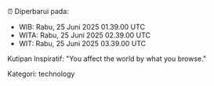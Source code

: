 ⏰ Diperbarui pada:
- WIB: Rabu, 25 Juni 2025 01.39.00 UTC
- WITA: Rabu, 25 Juni 2025 02.39.00 UTC
- WIT: Rabu, 25 Juni 2025 03.39.00 UTC

Kutipan Inspiratif:
"You affect the world by what you browse."


Kategori: technology

